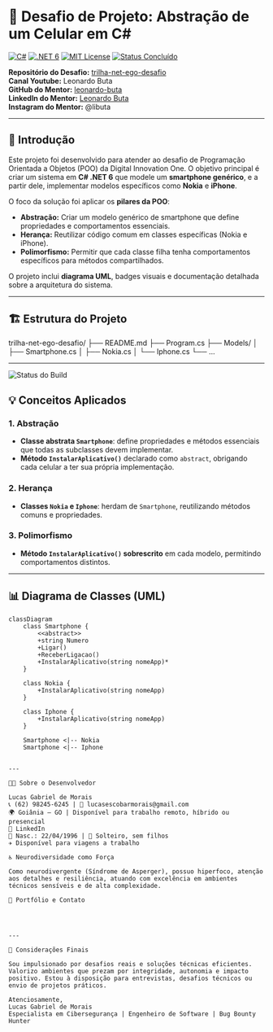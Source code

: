 
# 📱 Desafio de Projeto: Abstração de um Celular em C#

[![C#](https://img.shields.io/badge/C%23-11.0-512BD4?style=for-the-badge&logo=c-sharp&logoColor=white)](https://docs.microsoft.com/dotnet/csharp/) 
[![.NET 6](https://img.shields.io/badge/.NET-6.0-512BD4?style=for-the-badge&logo=dotnet&logoColor=white)](https://dotnet.microsoft.com/) 
[![MIT License](https://img.shields.io/badge/License-MIT-green?style=for-the-badge)](https://opensource.org/licenses/MIT) 
[![Status Concluído](https://img.shields.io/badge/Status-Conclu%C3%ADdo-brightgreen?style=for-the-badge)](https://github.com/digitalinnovationone/trilha-net-ego-desafio)

**Repositório do Desafio:** [trilha-net-ego-desafio](https://github.com/digitalinnovationone/trilha-net-ego-desafio)  
**Canal Youtube:** Leonardo Buta  
**GitHub do Mentor:** [leonardo-buta](https://github.com/leonardo-buta)  
**LinkedIn do Mentor:** [Leonardo Buta](https://www.linkedin.com/in/leonardo-buta)  
**Instagram do Mentor:** @libuta  

---

## 📝 Introdução

Este projeto foi desenvolvido para atender ao desafio de Programação Orientada a Objetos (POO) da Digital Innovation One. O objetivo principal é criar um sistema em **C# .NET 6** que modele um **smartphone genérico**, e a partir dele, implementar modelos específicos como **Nokia** e **iPhone**.  

O foco da solução foi aplicar os **pilares da POO**:

- **Abstração:** Criar um modelo genérico de smartphone que define propriedades e comportamentos essenciais.  
- **Herança:** Reutilizar código comum em classes específicas (Nokia e iPhone).  
- **Polimorfismo:** Permitir que cada classe filha tenha comportamentos específicos para métodos compartilhados.  

O projeto inclui **diagrama UML**, badges visuais e documentação detalhada sobre a arquitetura do sistema.

---

## 🏗️ Estrutura do Projeto

trilha-net-ego-desafio/ ├── README.md ├── Program.cs ├── Models/ │   ├── Smartphone.cs │   ├── Nokia.cs │   └── Iphone.cs └── ...

---

![Status do Build](https://github.com/Lalalucas/trilha-net-ego-desafio/actions/workflows/build.yml/badge.svg)

## 💡 Conceitos Aplicados

### 1. Abstração
- **Classe abstrata `Smartphone`**: define propriedades e métodos essenciais que todas as subclasses devem implementar.
- **Método `InstalarAplicativo()`** declarado como `abstract`, obrigando cada celular a ter sua própria implementação.

### 2. Herança
- **Classes `Nokia` e `Iphone`**: herdam de `Smartphone`, reutilizando métodos comuns e propriedades.

### 3. Polimorfismo
- **Método `InstalarAplicativo()` sobrescrito** em cada modelo, permitindo comportamentos distintos.

---

## 📊 Diagrama de Classes (UML)

```mermaid
classDiagram
    class Smartphone {
        <<abstract>>
        +string Numero
        +Ligar()
        +ReceberLigacao()
        +InstalarAplicativo(string nomeApp)*
    }

    class Nokia {
        +InstalarAplicativo(string nomeApp)
    }

    class Iphone {
        +InstalarAplicativo(string nomeApp)
    }

    Smartphone <|-- Nokia
    Smartphone <|-- Iphone


---

👨‍💻 Sobre o Desenvolvedor

Lucas Gabriel de Morais
📞 (62) 98245‑6245 | 📧 lucasescobarmorais@gmail.com
🌍 Goiânia – GO | Disponível para trabalho remoto, híbrido ou presencial
🔗 LinkedIn
📅 Nasc.: 22/04/1996 | 💼 Solteiro, sem filhos
✈️ Disponível para viagens a trabalho

♿ Neurodiversidade como Força

Como neurodivergente (Síndrome de Asperger), possuo hiperfoco, atenção aos detalhes e resiliência, atuando com excelência em ambientes técnicos sensíveis e de alta complexidade.

📂 Portfólio e Contato

    


---

🤝 Considerações Finais

Sou impulsionado por desafios reais e soluções técnicas eficientes. Valorizo ambientes que prezam por integridade, autonomia e impacto positivo. Estou à disposição para entrevistas, desafios técnicos ou envio de projetos práticos.

Atenciosamente,
Lucas Gabriel de Morais
Especialista em Cibersegurança | Engenheiro de Software | Bug Bounty Hunter
